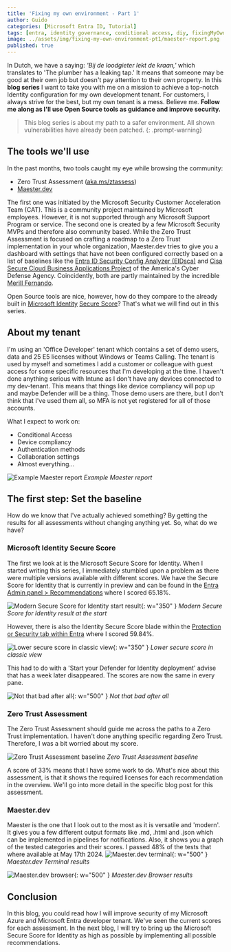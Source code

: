 ```yaml
---
title: 'Fixing my own environment - Part 1'
author: Guido
categories: [Microsoft Entra ID, Tutorial]
tags: [entra, identity governance, conditional access, diy, fixingMyOwnEnvironment]
image: ../assets/img/fixing-my-own-environment-pt1/maester-report.png
published: true
---
```


In Dutch, we have a saying: *'Bij de loodgieter lekt de kraan,'* which translates to 'The plumber has a leaking tap.' It means that someone may be good at their own job but doesn't pay attention to their own property. In this **blog series** I want to take you with me on a mission to achieve a top-notch Identity configuration for my own development tenant. For customers, I always strive for the best, but my own tenant is a mess. Believe me. **Follow me along as I'll use Open Source tools as guidance and improve security.**

> This blog series is about my path to a safer environment. All shown vulnerabilities have already been patched.
{: .prompt-warning}

## The tools we'll use

In the past months, two tools caught my eye while browsing the community:
- Zero Trust Assessment ([aka.ms/ztassess](https://aka.ms/ztassess))
- [Maester.dev](https://maester.dev)

The first one was initiated by the Microsoft Security Customer Acceleration Team (CAT). This is a community project maintained by Microsoft employees. However, it is not supported through any Microsoft Support Program or service. The second one is created by a few Microsoft Security MVPs and therefore also community based. While the Zero Trust Assessment is focused on crafting a roadmap to a Zero Trust implementation in your whole organization, Maester.dev tries to give you a dashboard with settings that have not been configured correctly based on a list of baselines like the [Entra ID Security Config Analyzer (EIDsca)](https://github.com/Cloud-Architekt/AzureAD-Attack-Defense/blob/main/AADSecurityConfigAnalyzer.md) and [Cisa Secure Cloud Business Applications Project](https://www.cisa.gov/resources-tools/services/secure-cloud-business-applications-scuba-project) of the America's Cyber Defense Agency. Coincidently, both are partly maintained by the incredible [Merill Fernando](https://www.linkedin.com/in/merill/).

Open Source tools are nice, however, how do they compare to the already built in [Microsoft Identity](https://learn.microsoft.com/en-us/entra/identity/monitoring-health/concept-identity-secure-score) [Secure Score](https://www.microsoft.com/en-us/security/business/microsoft-secure-score)? That's what we will find out in this series.

## About my tenant

I'm using an 'Office Developer' tenant which contains a set of demo users, data and 25 E5 licenses without Windows or Teams Calling. The tenant is used by myself and sometimes I add a customer or colleague with guest access for some specific resources that I'm developing at the time. I haven't done anything serious with Intune as I don't have any devices connected to my dev-tenant. This means that things like device compliancy will pop up and maybe Defender will be a thing. Those demo users are there, but I don't think that I've used them all, so MFA is not yet registered for all of those accounts.

What I expect to work on:
- Conditional Access
- Device compliancy
- Authentication methods
- Collaboration settings
- Almost everything...

![Example Maester report](../assets/img/fixing-my-own-environment-pt1/maester-report.png)
_Example Maester report_

## The first step: Set the baseline

How do we know that I've actually achieved something? By getting the results for all assessments without changing anything yet. So, what do we have?

### Microsoft Identity Secure Score

The first we look at is the Microsoft Secure Score for Identity. When I started writing this series, I immediately stumbled upon a problem as there were multiple versions available with different scores. We have the Secure Score for Identity that is currently in preview and can be found in the [Entra Admin panel > Recommendations](https://entra.microsoft.com/#view/Microsoft_AAD_IAM/TenantOverview.ReactView/tabId/recommendationsTab) where I scored 65.18%. 

![Modern Secure Score for Identity start result](<../assets/img/fixing-my-own-environment-pt1/identity secure score start.png>){: w="350" }
_Modern Secure Score for Identity result at the start_

However, there is also the Identity Secure Score blade within the [Protection or Security tab within Entra](https://entra.microsoft.com/#view/Microsoft_AAD_IAM/SecurityMenuBlade/~/IdentitySecureScore/menuId/IdentitySecureScore/fromNav/) where I scored 59.84%. 

![Lower secure score in classic view](<../assets/img/fixing-my-own-environment-pt1/secure score classic.png>){: w="350" }
_Lower secure score in classic view_

This had to do with a 'Start your Defender for Identity deployment' advise that has a week later disappeared. The scores are now the same in every pane.



![Not that bad after all](<../assets/img/fixing-my-own-environment-pt1/secure score classic comparison.png>){: w="500" }
_Not that bad after all_

### Zero Trust Assessment

The Zero Trust Assessment should guide me across the paths to a Zero Trust implementation. I haven't done anything specific regarding Zero Trust. Therefore, I was a bit worried about my score. 

![Zero Trust Assessment baseline](../assets/img/fixing-my-own-environment-pt1/XBRuYUVcIu.png)
_Zero Trust Assessment baseline_

A score of 33% means that I have some work to do. What's nice about this assessment, is that it shows the required licenses for each recommendation in the overview. We'll go into more detail in the specific blog post for this assessment.

### Maester.dev

Maester is the one that I look out to the most as it is versatile and 'modern'. It gives you a few different output formats like .md, .html and .json which can be implemented in pipelines for notifications. Also, it shows you a graph of the tested categories and their scores.  I passed 48% of the tests that where available at May 17th 2024. 
![Maester.dev terminal](../assets/img/fixing-my-own-environment-pt1/WindowsTerminal_NWbp0DrHbp.png){: w="500" }
_Maester.dev Terminal results_

![Maester.dev browser](../assets/img/fixing-my-own-environment-pt1/msedge_HEOdLSMSt6.png){: w="500" }
_Maester.dev Browser results_

## Conclusion

In this blog, you could read how I will improve security of my Microsoft Azure and Microsoft Entra developer tenant. We've seen the current scores for each assessment. In the next blog, I will try to bring up the Microsoft Secure Score for Identity as high as possible by implementing all possible recommendations.
